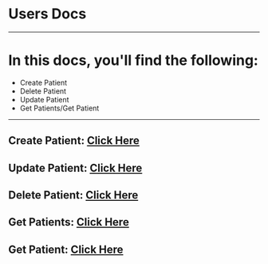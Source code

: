 # Users Docs

---

# In this docs, you'll find the following:

- Create Patient
- Delete Patient
- Update Patient
- Get Patients/Get Patient

---

## Create Patient: [Click Here](/DOcs/users/CreateUser.MD)

## Update Patient: [Click Here](/DOcs/users/UpdateUser.MD)

## Delete Patient: [Click Here](/DOcs/users/DeleteUser.MD)

## Get Patients: [Click Here](/DOcs/users/GetUsers.MD)

## Get Patient: [Click Here](/DOcs/users/GetUser.MD)

<!-- ## Login: [Click Here](/DOcs/auth/reset/README.MD) -->
